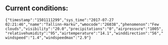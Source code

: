 ## Current conditions: 
 ``` {"timestamp":"1501111299","sys_time":"2017-07-27 02:21:46","name":"Tallinn-Harku","wmocode":"26038","phenomenon":"Few clouds","visibility":"20.0","precipitations":"0","airpressure":"1005","relativehumidity":"95","airtemperature":"14.1","winddirection":"56","windspeed":"1.4","windspeedmax":"2.9"} ```
